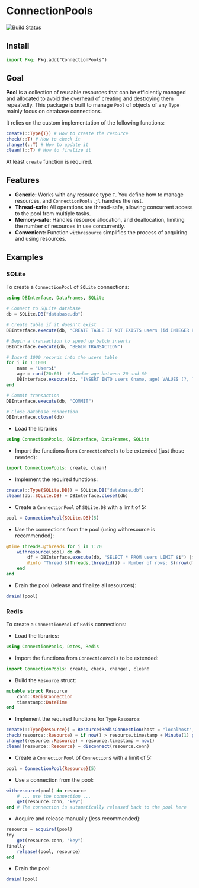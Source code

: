 # ConnectionPools

[![Build Status](https://github.com/AbrJA/Pools.jl/workflows/CI/badge.svg)](https://github.com/AbrJA/ConnectionPools.jl/actions)

## Install

```julia
import Pkg; Pkg.add("ConnectionPools")
```

## Goal

**Pool** is a collection of reusable resources that can be efficiently managed and allocated to avoid the overhead of creating and destroying them repeatedly. This package is built to manage `Pool` of objects of any `Type` mainly focus on database connections.

It relies on the custom implementation of the following functions:

```julia
create(::Type{T}) # How to create the resource
check(::T) # How to check it
change!(::T) # How to update it
clean!(::T) # How to finalize it
```

At least `create` function is required.

## Features

- **Generic:**  Works with any resource type `T`.  You define how to manage resources, and `ConnectionPools.jl` handles the rest.
- **Thread-safe:** All operations are thread-safe, allowing concurrent access to the pool from multiple tasks.
- **Memory-safe:** Handles resource allocation, and deallocation, limiting the number of resources in use concurrently.
- **Convenient:** Function `withresource` simplifies the process of acquiring and using resources.

## Examples

### SQLite

To create a `ConnectionPool` of `SQLite` connections:

```julia
using DBInterface, DataFrames, SQLite

# Connect to SQLite database
db = SQLite.DB("database.db")

# Create table if it doesn't exist
DBInterface.execute(db, "CREATE TABLE IF NOT EXISTS users (id INTEGER PRIMARY KEY, name TEXT, age INTEGER)")

# Begin a transaction to speed up batch inserts
DBInterface.execute(db, "BEGIN TRANSACTION")

# Insert 1000 records into the users table
for i in 1:1000
    name = "User$i"
    age = rand(20:60)  # Random age between 20 and 60
    DBInterface.execute(db, "INSERT INTO users (name, age) VALUES (?, ?)", (name, age,))
end

# Commit transaction
DBInterface.execute(db, "COMMIT")

# Close database connection
DBInterface.close!(db)
```

- Load the libraries
```julia
using ConnectionPools, DBInterface, DataFrames, SQLite
```

- Import the functions from `ConnectionPools` to be extended (just those needed):
```julia
import ConnectionPools: create, clean!
```

- Implement the required functions:
```julia
create(::Type{SQLite.DB}) = SQLite.DB("database.db")
clean!(db::SQLite.DB) = DBInterface.close!(db)
```

- Create a `ConnectionPool` of `SQLite.DB` with a limit of 5:
```julia
pool = ConnectionPool{SQLite.DB}(5)
```

- Use the connections from the pool (using withresource is recommended):
```julia
@time Threads.@threads for i in 1:20
    withresource(pool) do db
        df = DBInterface.execute(db, "SELECT * FROM users LIMIT $i") |> DataFrame
        @info "Thread $(Threads.threadid()) - Number of rows: $(nrow(df))"
    end
end
```

- Drain the pool (release and finalize all resources):
```julia
drain!(pool)
```

### Redis

To create a `ConnectionPool` of `Redis` connections:

- Load the libraries:
```julia
using ConnectionPools, Dates, Redis
```

- Import the functions from `ConnectionPools` to be extended:
```julia
import ConnectionPools: create, check, change!, clean!
```

- Build the `Resource` struct:
```julia
mutable struct Resource
    conn::RedisConnection
    timestamp::DateTime
end
```

- Implement the required functions for `Type` `Resource`:
```julia
create(::Type{Resource}) = Resource(RedisConnection(host = "localhost", port = 6379, db = 3), now())
check(resource::Resource) = if now() > resource.timestamp + Minute(1) ping(resource.conn) end
change!(resource::Resource) = resource.timestamp = now()
clean!(resource::Resource) = disconnect(resource.conn)
```

- Create a `ConnectionPool` of `Connection`s with a limit of 5:
```julia
pool = ConnectionPool{Resource}(5)
```

- Use a connection from the pool:
```julia
withresource(pool) do resource
    # ... use the connection ...
    get(resource.conn, "key")
end # The connection is automatically released back to the pool here
```

- Acquire and release manually (less recommended):
```julia
resource = acquire!(pool)
try
    get(resource.conn, "key")
finally
    release!(pool, resource)
end
```

- Drain the pool:
```julia
drain!(pool)
```
